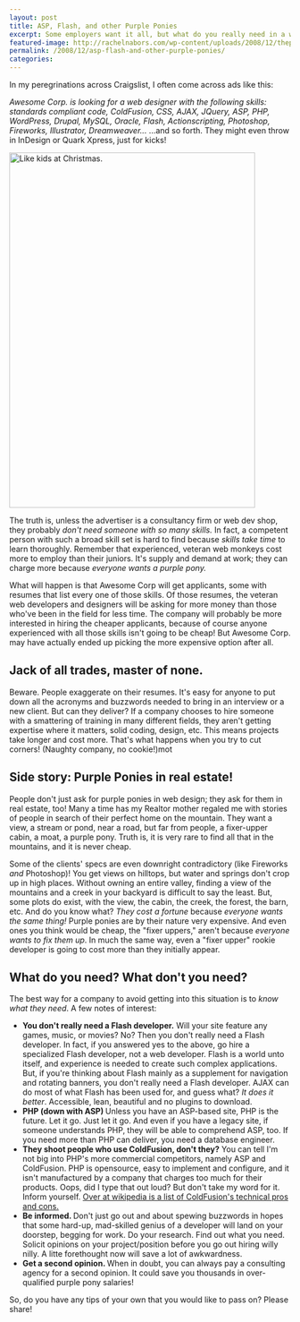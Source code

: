```yaml
---
layout: post
title: ASP, Flash, and other Purple Ponies
excerpt: Some employers want it all, but what do you really need in a web designer?
featured-image: http://rachelnabors.com/wp-content/uploads/2008/12/thepinkcrow11.jpg
permalink: /2008/12/asp-flash-and-other-purple-ponies/
categories: 
---
```

In my peregrinations across Craigslist, I often come across ads like this:

<em>Awesome Corp. is looking for a web designer with the following skills: standards compliant code, ColdFusion, CSS, AJAX, JQuery, ASP, PHP, WordPress, Drupal, MySQL, Oracle, Flash, Actionscripting, Photoshop, Fireworks, Illustrator, Dreamweaver...
</em>
...and so forth. They might even throw in InDesign or Quark Xpress, just for kicks!

<img src="http://media.rachelnabors.com/wp-content/uploads/2008/12/thepinkcrow11.jpg" alt="Like kids at Christmas." width="440" height="635" />

The truth is, unless the advertiser is a consultancy firm or web dev shop, they probably <em>don't need someone with so many skills.</em> In fact, a competent person with such a broad skill set is hard to find because <em>skills take time </em>to learn thoroughly. Remember that experienced, veteran web monkeys cost more to employ than their juniors. It's supply and demand at work; they can charge more because <em>everyone wants a purple pony.</em>

What will happen is that Awesome Corp will get applicants, some with resumes that list every one of those skills. Of those resumes, the veteran web developers and designers will be asking for more money than those who've been in the field for less time. The company will probably be more interested in hiring the cheaper applicants, because of course anyone experienced with all those skills isn't going to be cheap! But Awesome Corp. may have actually ended up picking the more expensive option after all.
<h2>Jack of all trades, master of none.</h2>
Beware. People exaggerate on their resumes. It's easy for anyone to put down all the acronyms and buzzwords needed to bring in an interview or a new client. But can they deliver? If a company chooses to hire someone with a smattering of training in many different fields, they aren't getting expertise where it matters, solid coding, design, etc. This means projects take longer and cost more. That's what happens when you try to cut corners! (Naughty company, no cookie!)mot
<h2>Side story: Purple Ponies in real estate!</h2>
People don't just ask for purple ponies in web design; they ask for them in real estate, too! Many a time has my Realtor mother regaled me with stories of people in search of their perfect home on the mountain. They want a view, a stream or pond, near a road, but far from people, a fixer-upper cabin, a moat, a purple pony. Truth is, it is very rare to find all that in the mountains, and it is never cheap.

Some of the clients' specs are even downright contradictory (like Fireworks <em>and</em> Photoshop)! You get views on hilltops, but water and springs don't crop up in high places. Without owning an entire valley, finding a view of the mountains and a creek in your backyard is difficult to say the least. But, some plots do exist, with the view, the cabin, the creek, the forest, the barn, etc. And do you know what? <em>They cost a fortune </em>because <em>everyone wants the same thing!</em> Purple ponies are by their nature very expensive. And even ones you think would be cheap, the "fixer uppers," aren't because <em>everyone wants to fix them up</em>. In much the same way, even a "fixer upper" rookie developer is going to cost more than they initially appear.
<h2>What do you need? What don't you need?</h2>
The best way for a company to avoid getting into this situation is to <em>know what they need</em>. A few notes of interest:
<ul>
  <li> <strong>You don't really need a Flash developer.</strong>
Will your site feature any games, music, or movies? No? Then you don't really need a Flash developer. In fact, if you answered yes to the above, go hire a specialized Flash developer, not a web developer. Flash is a world unto itself, and experience is needed to create such complex applications. But, if you're thinking about Flash mainly as a supplement for navigation and rotating banners, you don't really need a Flash developer. AJAX can do most of what Flash has been used for, and guess what? <em>It does it better</em>. Accessible, lean, beautiful and no plugins to download.</li>
  <li> <strong>PHP (down with ASP)
</strong>Unless you have an ASP-based site, PHP is the future. Let it go. Just let it go. And even if you have a legacy site, if someone understands PHP, they will be able to comprehend ASP, too. If you need more than PHP can deliver, you need a database engineer.</li>
  <li> <strong>They shoot people who use ColdFusion, don't they?</strong>
You can tell I'm not big into PHP's more commercial competitors, namely ASP and ColdFusion. PHP is opensource, easy to implement and configure, and it isn't manufactured by a company that charges too much for their products. Oops, did I type that out loud? But don't take my word for it. Inform yourself. <a id="omhe" title="Over at wikipedia is a list of ColdFusion's technical pros and cons." href="http://en.wikipedia.org/wiki/ColdFusion#Technical_commentary">Over at wikipedia is a list of ColdFusion's technical pros and cons.</a></li>
  <li><strong>Be informed.
</strong>Don't just go out and about spewing buzzwords in hopes that some hard-up, mad-skilled genius of a developer will land on your doorstep, begging for work. Do your research. Find out what you need. Solicit opinions on your project/position before you go out hiring willy nilly. A litte forethought now will save a lot of awkwardness.</li>
  <li><strong>Get a second opinion.
</strong>When in doubt, you can always pay a consulting agency for a second opinion. It could save you thousands in over-qualified purple pony salaries!</li>
</ul>
So, do you have any tips of your own that you would like to pass on? Please share!